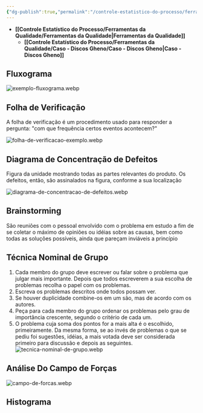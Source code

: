 ```yaml
---
{"dg-publish":true,"permalink":"/controle-estatistico-do-processo/ferramentas-da-qualidade/ferramentas-da-qualidade/","dgShowLocalGraph":true,"created":"2025-05-21T08:18:50.133-03:00"}
---
```




- **[[Controle Estatístico do Processo/Ferramentas da Qualidade/Ferramentas da Qualidade\|Ferramentas da Qualidade]]**
	- **[[Controle Estatístico do Processo/Ferramentas da Qualidade/Caso - Discos Gheno/Caso - Discos Gheno\|Caso - Discos Gheno]]**



## Fluxograma

![exemplo-fluxograma.webp](/img/user/Controle%20Estat%C3%ADstico%20do%20Processo/Ferramentas%20da%20Qualidade/_attachments/exemplo-fluxograma.webp)

## Folha de Verificação

A folha de verificação é um procedimento usado para responder a pergunta: "com que frequência certos eventos acontecem?"

![folha-de-verificacao-exemplo.webp](/img/user/Controle%20Estat%C3%ADstico%20do%20Processo/Ferramentas%20da%20Qualidade/_attachments/folha-de-verificacao-exemplo.webp)

## Diagrama de Concentração de Defeitos

Figura da unidade mostrando todas as partes relevantes do produto. Os defeitos, então, são assinalados na figura, conforme a sua localização

![diagrama-de-concentracao-de-defeitos.webp](/img/user/Controle%20Estat%C3%ADstico%20do%20Processo/Ferramentas%20da%20Qualidade/_attachments/diagrama-de-concentracao-de-defeitos.webp)

## Brainstorming

São reuniões com o pessoal envolvido com o problema em estudo a fim de se coletar o máximo de opiniões ou idéias sobre as causas, bem como todas as soluções possíveis, ainda que pareçam inviáveis a princípio

## Técnica Nominal de Grupo

1. Cada membro do grupo deve escrever ou falar sobre o problema que julgar mais
importante. Depois que todos escreverem a sua escolha de problemas recolha o papel
com os problemas.
2. Escreva os problemas descritos onde todos possam ver.
3. Se houver duplicidade combine-os em um são, mas de acordo com os autores.
4. Peça para cada membro do grupo ordenar os problemas pelo grau de importância
crescente, segundo o critério de cada um.
5. O problema cuja soma dos pontos for a mais alta é o escolhido, primeiramente. Da
mesma forma, se ao invés de problemas o que se pediu foi sugestões, idéias, a mais
votada deve ser considerada primeiro para discussão e depois as seguintes.
![tecnica-nominal-de-grupo.webp](/img/user/Controle%20Estat%C3%ADstico%20do%20Processo/Ferramentas%20da%20Qualidade/_attachments/tecnica-nominal-de-grupo.webp)

## Análise Do Campo de Forças

![campo-de-forcas.webp](/img/user/Controle%20Estat%C3%ADstico%20do%20Processo/Ferramentas%20da%20Qualidade/_attachments/campo-de-forcas.webp)

## Histograma

